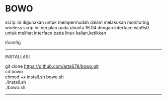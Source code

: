 # BOWO
scrip ini digunakan  untuk mempermudah dalam melakukan monitoring wireless
scrip ini berjalan pada ubuntu 16.04 dengan interface wlp9s0. 
untuk melihat interface pada linux kalian,ketikkan 

ifconfig
_______________________________________
INSTALLASI 

git clone https://github.com/arta678/bowo.git  
cd bowo  
chmod +x install.sh bowo.sh  
./install.sh  
./bowo.sh
_______________________________________
